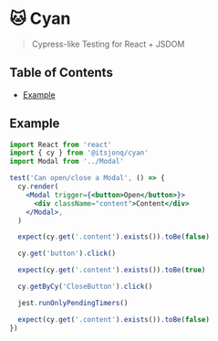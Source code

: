 # 🐱 Cyan

> Cypress-like Testing for React + JSDOM

## Table of Contents

<!-- START doctoc generated TOC please keep comment here to allow auto update -->
<!-- DON'T EDIT THIS SECTION, INSTEAD RE-RUN doctoc TO UPDATE -->

- [Example](#example)

<!-- END doctoc generated TOC please keep comment here to allow auto update -->

## Example

```jsx
import React from 'react'
import { cy } from '@itsjonq/cyan'
import Modal from '../Modal'

test('Can open/close a Modal', () => {
  cy.render(
    <Modal trigger={<button>Open</button>}>
      <div className="content">Content</div>
    </Modal>,
  )

  expect(cy.get('.content').exists()).toBe(false)

  cy.get('button').click()

  expect(cy.get('.content').exists()).toBe(true)

  cy.getByCy('CloseButton').click()

  jest.runOnlyPendingTimers()

  expect(cy.get('.content').exists()).toBe(false)
})
```
